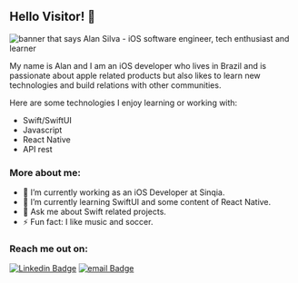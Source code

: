 ## Hello Visitor! 👋 

<img src="https://www.codemate.com/wp-content/uploads/2016/06/ios-dev-thumbnail.jpg" alt="banner that says Alan Silva - iOS software engineer, tech enthusiast and learner">

My name is Alan and I am an iOS developer who lives in Brazil and is passionate about apple related products but also likes to learn new technologies and build relations with other communities. 

Here are some technologies I enjoy learning or working with: 
- Swift/SwiftUI
- Javascript
- React Native
- API rest

### More about me: 
- 🔭 I’m currently working as an iOS Developer at Sinqia.
- 🌱 I’m currently learning SwiftUI and some content of React Native.
- 💬 Ask me about Swift related projects.
- ⚡ Fun fact: I like music and soccer.

### Reach me out on:

[![Linkedin Badge](https://img.shields.io/badge/-LinkedIn-blue?style=flat-square&logo=Linkedin&logoColor=white&link=https://www.linkedin.com/in/alan-silvaios/)](https://www.linkedin.com/in/alan-silvaios/)
[![email Badge](https://img.shields.io/badge/-Gmail-c14438?style=flat-square&logo=Gmail&logoColor=white&link=mailto:abs10@globomail.com)](mailto:abs10@globomail.com)
